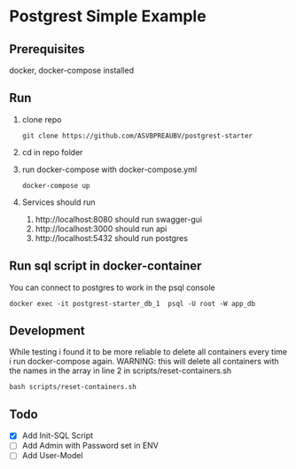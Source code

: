 # Postgrest Simple Example

## Prerequisites

docker, docker-compose installed

## Run

1. clone repo
    ```
    git clone https://github.com/ASVBPREAUBV/postgrest-starter
    ```
    
2. cd in repo folder
3. run docker-compose with docker-compose.yml
    ```
    docker-compose up
    ```
    
4. Services should run
    
    1. http://localhost:8080 should run swagger-gui
    2. http://localhost:3000 should run api
    3. http://localhost:5432 should run postgres
    
    
## Run sql script in docker-container
You can connect to postgres to work in the psql console

```
docker exec -it postgrest-starter_db_1  psql -U root -W app_db
```

## Development

While testing i found it to be more reliable to delete all containers every time i run docker-compose again.
WARNING: this will delete all containers with the names in the array in line 2 in scripts/reset-containers.sh

```
bash scripts/reset-containers.sh
```

## Todo

 - [x] Add Init-SQL Script
 - [ ] Add Admin with Password set in ENV
 - [ ] Add User-Model
